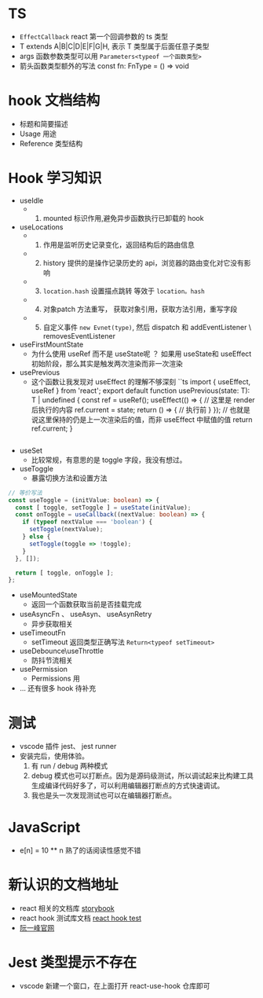 # TS
- `EffectCallback` react 第一个回调参数的 ts 类型
- T extends A|B|C|D|E|F|G|H, 表示 T 类型属于后面任意子类型
- args 函数参数类型可以用 `Parameters<typeof 一个函数类型>`
- 箭头函数类型额外的写法 const fn: FnType = () => void

# hook 文档结构
- 标题和简要描述
- Usage 用途
- Reference 类型结构

# Hook 学习知识
- useIdle
  - 1. mounted 标识作用,避免异步函数执行已卸载的 hook
- useLocations
  - 1. 作用是监听历史记录变化，返回结构后的路由信息
  - 2. history 提供的是操作记录历史的 api，浏览器的路由变化对它没有影响
  - 3. `location.hash` 设置描点跳转 等效于 `location。hash`
  - 4. 对象patch 方法重写， 获取对象引用，获取方法引用，重写字段
  - 5. 自定义事件 `new Evnet(type)`, 然后 dispatch 和 addEventListener \ removesEventListener
-  useFirstMountState
   -  为什么使用 useRef 而不是 useState呢 ？ 如果用 useState和 useEffect初始阶段，那么其实是触发两次渲染而非一次渲染
- usePrevious
  - 这个函数让我发现对 useEffect 的理解不够深刻
  ``ts
  import { useEffect, useRef } from 'react';
  export default function usePrevious<T>(state: T): T | undefined {
    const ref = useRef<T>();
    useEffect(() => {
      // 这里是 render 后执行的内容
      ref.current = state;
      return () => {
        // 执行前
      }
    });
    // 也就是说这里保持的仍是上一次渲染后的值，而非 useEffect 中赋值的值
    return ref.current;
  }
  ```
- useSet
  - 比较常规，有意思的是 toggle 字段，我没有想过。
- useToggle
  - 暴露切换方法和设置方法
```ts
// 等价写法
const useToggle = (initValue: boolean) => {
  const [ toggle, setToggle ] = useState(initValue);
  const onToggle = useCallback((nextValue: boolean) => {
    if (typeof nextValue === 'boolean') {
      setToggle(nextValue);
    } else {
      setToggle(toggle => !toggle);
    }
  }, []);

  return [ toggle, onToggle ];
};
```
- useMountedState
  - 返回一个函数获取当前是否挂载完成
- useAsyncFn 、 useAsyn、 useAsynRetry
  - 异步获取相关
- useTimeoutFn
  - setTimeout 返回类型正确写法 `Return<typeof setTimeout>`
- useDebounce\useThrottle
  - 防抖节流相关
- usePermission
  - Permissions 用
- ... 还有很多 hook 待补充

# 测试
- vscode 插件 jest、 jest runner
- 安装完后，使用体验。
    1. 有 run / debug 两种模式
    2. debug 模式也可以打断点。因为是源码级测试，所以调试起来比构建工具生成编译代码好多了，可以利用编辑器打断点的方式快速调试。
    3. 我也是头一次发现测试也可以在编辑器打断点。

# JavaScript
- e\[n\] = 10 ** n  熟了的话阅读性感觉不错

# 新认识的文档地址
- react 相关的文档库 [storybook](https://storybook.js.org/)
- react hook 测试库文档 [react hook test](https://react-hooks-testing-library.com/)
- [阮一峰官网](https://wangdoc.com/)

# Jest 类型提示不存在
- vscode 新建一个窗口，在上面打开 react-use-hook 仓库即可